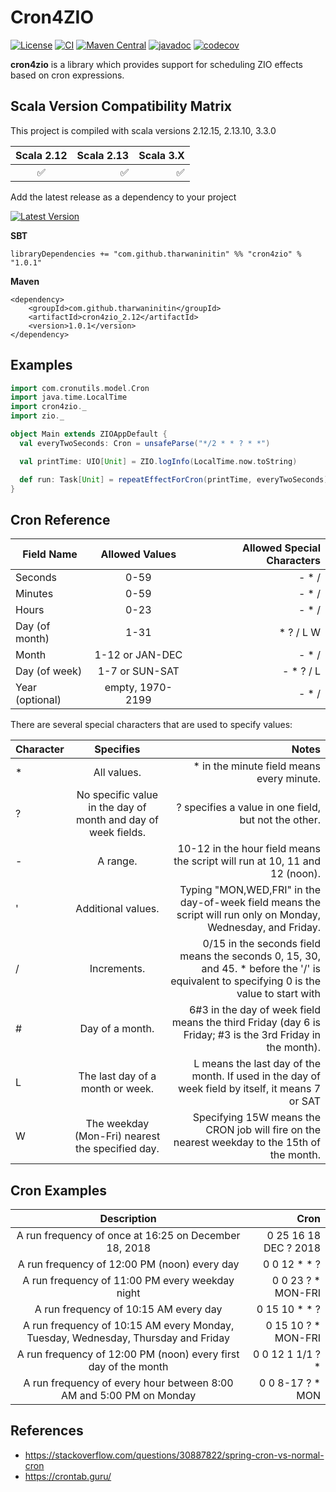 # Cron4ZIO
[![License](http://img.shields.io/:license-Apache%202-blue.svg)](http://www.apache.org/licenses/LICENSE-2.0.txt)
[![CI](https://github.com/tharwaninitin/cron4zio/actions/workflows/ci.yml/badge.svg)](https://github.com/tharwaninitin/cron4zio/actions/workflows/ci.yml)
[![Maven Central](https://maven-badges.herokuapp.com/maven-central/com.github.tharwaninitin/cron4zio_2.12/badge.svg)](https://mvnrepository.com/artifact/com.github.tharwaninitin/cron4zio)
[![javadoc](https://javadoc.io/badge2/com.github.tharwaninitin/cron4zio_2.12/javadoc.svg)](https://javadoc.io/doc/com.github.tharwaninitin/cron4zio_2.12)
[![codecov](https://codecov.io/gh/tharwaninitin/cron4zio/branch/master/graph/badge.svg?token=HWKAPV7TTW)](https://codecov.io/gh/tharwaninitin/cron4zio)

**cron4zio** is a library which provides support for scheduling ZIO effects based on cron expressions.

## Scala Version Compatibility Matrix
This project is compiled with scala versions 2.12.15, 2.13.10, 3.3.0

| Scala 2.12 | Scala 2.13 | Scala 3.X | 
|:----------:|-----------:|----------:|
|     ✅      |          ✅ |         ✅ |

Add the latest release as a dependency to your project

[![Latest Version](https://maven-badges.herokuapp.com/maven-central/com.github.tharwaninitin/cron4zio_2.12/badge.svg)](https://mvnrepository.com/artifact/com.github.tharwaninitin/cron4zio)

__SBT__
```
libraryDependencies += "com.github.tharwaninitin" %% "cron4zio" % "1.0.1"
```
__Maven__
```
<dependency>
    <groupId>com.github.tharwaninitin</groupId>
    <artifactId>cron4zio_2.12</artifactId>
    <version>1.0.1</version>
</dependency>
```

## Examples

```scala
import com.cronutils.model.Cron
import java.time.LocalTime
import cron4zio._
import zio._

object Main extends ZIOAppDefault {
  val everyTwoSeconds: Cron = unsafeParse("*/2 * * ? * *")

  val printTime: UIO[Unit] = ZIO.logInfo(LocalTime.now.toString)

  def run: Task[Unit] = repeatEffectForCron(printTime, everyTwoSeconds).unit
}
```


## Cron Reference

| Field Name      |  Allowed Values  | Allowed Special Characters | 
|-----------------|:----------------:|---------------------------:|
| Seconds         |       0-59       |                      - * / |
| Minutes         |       0-59       |                      - * / |
| Hours           |       0-23       |                      - * / |
| Day (of month)  |       1-31       |                  * ? / L W |
| Month           | 1-12 or JAN-DEC  |                      - * / |
| Day (of week)	  |  1-7 or SUN-SAT  |                  - * ? / L |
| Year (optional) | empty, 1970-2199 |                      - * / |



There are several special characters that are used to specify values:

| Character |                           Specifies                           |                                                                                                                                    Notes | 
|-----------|:-------------------------------------------------------------:|-----------------------------------------------------------------------------------------------------------------------------------------:|
| *         |                         All values.	                          |                                                                                                * in the minute field means every minute. |
| ?         | No specific value in the day of month and day of week fields. |                                                                                     ? specifies a value in one field, but not the other. |
| -         |                           A range.                            |                                                               10-12 in the hour field means the script will run at 10, 11 and 12 (noon). |
| '         |                      Additional values.                       |                           Typing "MON,WED,FRI" in the day-of-week field means the script will run only on Monday, Wednesday, and Friday. |
| /         |                          Increments.                          | 0/15 in the seconds field means the seconds 0, 15, 30, and 45. * before the '/' is equivalent to specifying 0 is the value to start with |
| #	        |                        Day of a month.                        |                                6#3 in the day of week field means the third Friday (day 6 is Friday; #3 is the 3rd Friday in the month). |
| L         |               The last day of a month or week.                |                                         L means the last day of the month. If used in the day of week field by itself, it means 7 or SAT |
| W         |       The weekday (Mon-Fri) nearest the specified day.        |                                             Specifying 15W means the CRON job will fire on the nearest weekday to the 15th of the month. |


## Cron Examples
|                                    Description                                    |                  Cron |
|:---------------------------------------------------------------------------------:|----------------------:|
|               A run frequency of once at 16:25 on December 18, 2018               | 0 25 16 18 DEC ? 2018 |
|                   A run frequency of 12:00 PM (noon) every day                    |          0 0 12 * * ? |
|                  A run frequency of 11:00 PM every weekday night                  |    0 0 23 ? * MON-FRI |
|                       A run frequency of 10:15 AM every day                       |         0 15 10 * * ? |
| A run frequency of 10:15 AM every Monday, Tuesday, Wednesday, Thursday and Friday |   0 15 10 ? * MON-FRI |
|          A run frequency of 12:00 PM (noon) every first day of the month          |      0 0 12 1 1/1 ? * |
|        A run frequency of every hour between 8:00 AM and 5:00 PM on Monday        |      0 0 8-17 ? * MON |

## References
- https://stackoverflow.com/questions/30887822/spring-cron-vs-normal-cron
- https://crontab.guru/